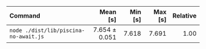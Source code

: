 | Command | Mean [s] | Min [s] | Max [s] | Relative |
|:---|---:|---:|---:|---:|
| `node ./dist/lib/piscina-no-await.js` | 7.654 ± 0.051 | 7.618 | 7.691 | 1.00 |
